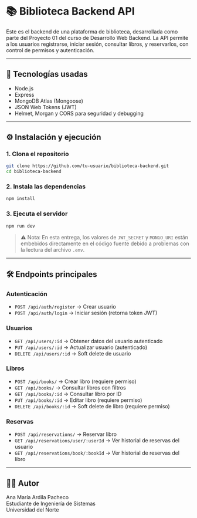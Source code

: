 
# 📚 Biblioteca Backend API

Este es el backend de una plataforma de biblioteca, desarrollada como parte del Proyecto 01 del curso de Desarrollo Web Backend. La API permite a los usuarios registrarse, iniciar sesión, consultar libros, y reservarlos, con control de permisos y autenticación.

---

## 🚀 Tecnologías usadas

- Node.js
- Express
- MongoDB Atlas (Mongoose)
- JSON Web Tokens (JWT)
- Helmet, Morgan y CORS para seguridad y debugging

---

## ⚙️ Instalación y ejecución

### 1. Clona el repositorio

```bash
git clone https://github.com/tu-usuario/biblioteca-backend.git
cd biblioteca-backend
```

### 2. Instala las dependencias

```bash
npm install
```

### 3. Ejecuta el servidor

```bash
npm run dev
```

> ⚠️ Nota: En esta entrega, los valores de `JWT_SECRET` y `MONGO_URI` están embebidos directamente en el código fuente debido a problemas con la lectura del archivo `.env`.

---

## 🛠 Endpoints principales

### Autenticación

- `POST /api/auth/register` → Crear usuario
- `POST /api/auth/login` → Iniciar sesión (retorna token JWT)

### Usuarios

- `GET /api/users/:id` → Obtener datos del usuario autenticado
- `PUT /api/users/:id` → Actualizar usuario (autenticado)
- `DELETE /api/users/:id` → Soft delete de usuario

### Libros

- `POST /api/books/` → Crear libro (requiere permiso)
- `GET /api/books/` → Consultar libros con filtros
- `GET /api/books/:id` → Consultar libro por ID
- `PUT /api/books/:id` → Editar libro (requiere permiso)
- `DELETE /api/books/:id` → Soft delete de libro (requiere permiso)

### Reservas

- `POST /api/reservations/` → Reservar libro
- `GET /api/reservations/user/:userId` → Ver historial de reservas del usuario
- `GET /api/reservations/book/:bookId` → Ver historial de reservas del libro

---



## 👨‍💻 Autor

Ana María Ardila Pacheco  
Estudiante de Ingeniería de Sistemas  
Universidad del Norte

